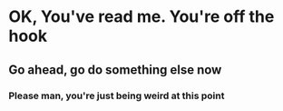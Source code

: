 # OK, You've read me. You're off the hook

















































## Go ahead, go do something else now
















































### Please man, you're just being weird at this point
